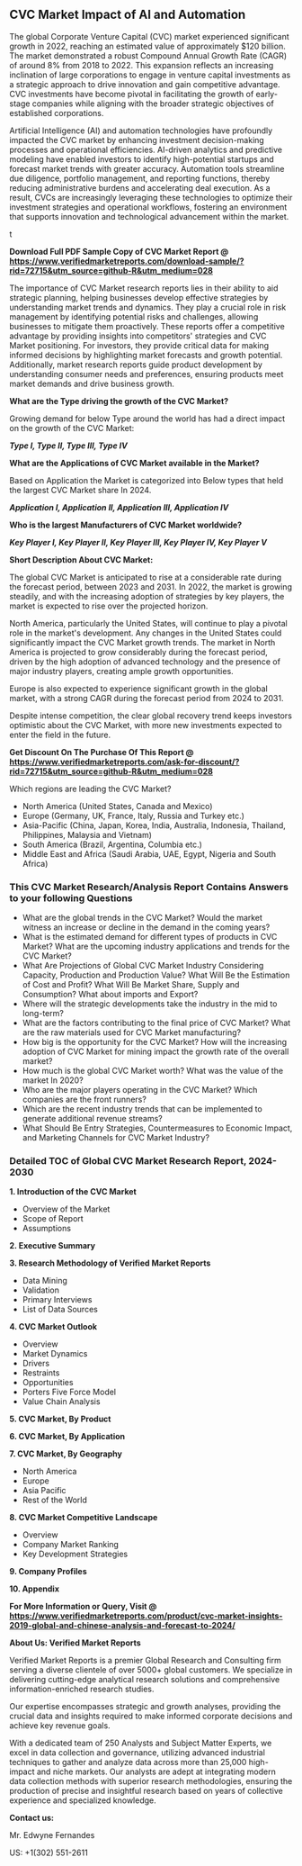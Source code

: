 <h2>CVC Market Impact of AI and Automation</h2><p>The global Corporate Venture Capital (CVC) market experienced significant growth in 2022, reaching an estimated value of approximately $120 billion. The market demonstrated a robust Compound Annual Growth Rate (CAGR) of around 8% from 2018 to 2022. This expansion reflects an increasing inclination of large corporations to engage in venture capital investments as a strategic approach to drive innovation and gain competitive advantage. CVC investments have become pivotal in facilitating the growth of early-stage companies while aligning with the broader strategic objectives of established corporations.</p><p>Artificial Intelligence (AI) and automation technologies have profoundly impacted the CVC market by enhancing investment decision-making processes and operational efficiencies. AI-driven analytics and predictive modeling have enabled investors to identify high-potential startups and forecast market trends with greater accuracy. Automation tools streamline due diligence, portfolio management, and reporting functions, thereby reducing administrative burdens and accelerating deal execution. As a result, CVCs are increasingly leveraging these technologies to optimize their investment strategies and operational workflows, fostering an environment that supports innovation and technological advancement within the market.</p>t</p><p id="" class=""><strong>Download Full PDF Sample Copy of CVC Market Report @ <a href="https://www.verifiedmarketreports.com/download-sample/?rid=72715&utm_source=github-R&utm_medium=028" target="_blank">https://www.verifiedmarketreports.com/download-sample/?rid=72715&utm_source=github-R&utm_medium=028</a></strong></p><p>The importance of&nbsp;CVC Market research reports lies in their ability to aid strategic planning, helping businesses develop effective strategies by understanding market trends and dynamics. They play a crucial role in risk management by identifying potential risks and challenges, allowing businesses to mitigate them proactively. These reports offer a competitive advantage by providing insights into competitors' strategies and CVC Market positioning. For investors, they provide critical data for making informed decisions by highlighting market forecasts and growth potential. Additionally, market research reports guide product development by understanding consumer needs and preferences, ensuring products meet market demands and drive business growth.</p><p><strong>What are the&nbsp;Type driving the growth of the CVC Market?</strong></p><p id="" class="">Growing demand for below Type around the world has had a direct impact on the growth of the CVC Market:</p><em><strong>Type I, Type II, Type III, Type IV</strong></em></p><strong>What are the&nbsp;Applications&nbsp;of CVC Market available in the Market?</strong></p><p id="" class="">Based on Application the Market is categorized into Below types that held the largest CVC Market share In 2024.</p><em><strong>Application I, Application II, Application III, Application IV</strong></em></p><strong>Who is the largest Manufacturers of CVC Market worldwide?</strong></p><p><em><strong>Key Player I, Key Player II, Key Player III, Key Player IV, Key Player V</strong></em></p><p id="" class=""><strong>Short Description About CVC Market:</strong></p><p>The global CVC Market is anticipated to rise at a considerable rate during the forecast period, between 2023 and 2031. In 2022, the market is growing steadily, and with the increasing adoption of strategies by key players, the market is expected to rise over the projected horizon.</p><p>North America, particularly the United States, will continue to play a pivotal role in the market's development. Any changes in the United States could significantly impact the CVC Market growth trends. The market in North America is projected to grow considerably during the forecast period, driven by the high adoption of advanced technology and the presence of major industry players, creating ample growth opportunities.</p><p>Europe is also expected to experience significant growth in the global market, with a strong CAGR during the forecast period from 2024 to 2031.</p><p>Despite intense competition, the clear global recovery trend keeps investors optimistic about the CVC Market, with more new investments expected to enter the field in the future.</p><p id="" class=""><strong>Get Discount On The Purchase Of This Report @ <a href="https://www.verifiedmarketreports.com/ask-for-discount/?rid=72715&utm_source=github-R&utm_medium=028" target="_blank">https://www.verifiedmarketreports.com/ask-for-discount/?rid=72715&utm_source=github-R&utm_medium=028</a></strong></p>Which regions are leading the CVC Market?</p><ul><li>North America (United States, Canada and Mexico)</li><li>Europe (Germany, UK, France, Italy, Russia and Turkey etc.)</li><li>Asia-Pacific (China, Japan, Korea, India, Australia, Indonesia, Thailand, Philippines, Malaysia and Vietnam)</li><li>South America (Brazil, Argentina, Columbia etc.)</li><li>Middle East and Africa (Saudi Arabia, UAE, Egypt, Nigeria and South Africa)</li></ul><h3 id="" class="">This CVC Market Research/Analysis Report Contains Answers to your following Questions</h3><ul><li>What are the global trends in the CVC Market? Would the market witness an increase or decline in the demand in the coming years?</li><li>What is the estimated demand for different types of products in CVC Market? What are the upcoming industry applications and trends for the CVC Market?</li><li>What Are Projections of Global CVC Market Industry Considering Capacity, Production and Production Value? What Will Be the Estimation of Cost and Profit? What Will Be Market Share, Supply and Consumption? What about imports and Export?</li><li>Where will the strategic developments take the industry in the mid to long-term?</li><li>What are the factors contributing to the final price of CVC Market? What are the raw materials used for CVC Market manufacturing?</li><li>How big is the opportunity for the CVC Market? How will the increasing adoption of CVC Market for mining impact the growth rate of the overall market?</li><li>How much is the global CVC Market worth? What was the value of the market In 2020?</li><li>Who are the major players operating in the CVC Market? Which companies are the front runners?</li><li>Which are the recent industry trends that can be implemented to generate additional revenue streams?</li><li>What Should Be Entry Strategies, Countermeasures to Economic Impact, and Marketing Channels for CVC Market Industry?</li></ul><h3 id="" class="">Detailed TOC of Global CVC Market Research Report, 2024-2030</h3><p id="" class=""><strong>1. Introduction of the CVC Market</strong></p><ul><li>Overview of the Market</li><li>Scope of Report</li><li>Assumptions</li></ul><p id="" class=""><strong>2. Executive Summary</strong></p><p id="" class=""><strong>3. Research Methodology of Verified Market Reports</strong></p><ul><li>Data Mining</li><li>Validation</li><li>Primary Interviews</li><li>List of Data Sources</li></ul><p id="" class=""><strong>4. CVC Market Outlook</strong></p><ul><li>Overview</li><li>Market Dynamics</li><li>Drivers</li><li>Restraints</li><li>Opportunities</li><li>Porters Five Force Model</li><li>Value Chain Analysis</li></ul><p id="" class=""><strong>5. CVC Market, By Product</strong></p><p id="" class=""><strong>6. CVC Market, By Application</strong></p><p id="" class=""><strong>7. CVC Market, By Geography</strong></p><ul><li>North America</li><li>Europe</li><li>Asia Pacific</li><li>Rest of the World</li></ul><p id="" class=""><strong>8. CVC Market Competitive Landscape</strong></p><ul><li>Overview</li><li>Company Market Ranking</li><li>Key Development Strategies</li></ul><p id="" class=""><strong>9. Company Profiles</strong></p><p id="" class=""><strong>10. Appendix</strong></p><p id="" class=""><strong>For More Information or Query, Visit @ <a href="https://www.verifiedmarketreports.com/product/cvc-market-insights-2019-global-and-chinese-analysis-and-forecast-to-2024/" target="_blank">https://www.verifiedmarketreports.com/product/cvc-market-insights-2019-global-and-chinese-analysis-and-forecast-to-2024/</a></strong></p><p id="" class=""><strong>About Us: Verified Market Reports</strong></p><p id="" class="">Verified Market Reports is a premier Global Research and Consulting firm serving a diverse clientele of over 5000+ global customers. We specialize in delivering cutting-edge analytical research solutions and comprehensive information-enriched research studies.</p><p id="" class="">Our expertise encompasses strategic and growth analyses, providing the crucial data and insights required to make informed corporate decisions and achieve key revenue goals.</p><p id="" class="">With a dedicated team of 250 Analysts and Subject Matter Experts, we excel in data collection and governance, utilizing advanced industrial techniques to gather and analyze data across more than 25,000 high-impact and niche markets. Our analysts are adept at integrating modern data collection methods with superior research methodologies, ensuring the production of precise and insightful research based on years of collective experience and specialized knowledge.</p><p id="" class=""><strong>Contact us:</strong></p><p id="" class="">Mr. Edwyne Fernandes</p><p id="" class="">US: +1(302) 551-2611</p>